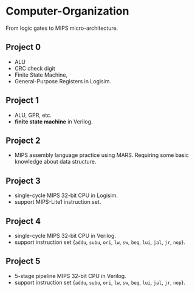 # Computer-Organization
From logic gates to MIPS micro-architecture.

## Project 0
- ALU
- CRC check digit
- Finite State Machine, 
- General-Purpose Registers in Logisim.

## Project 1
- ALU, GPR, etc.
- **finite state machine** in Verilog.

## Project 2
- MIPS assembly language practice using MARS.
Requiring some basic knowledge about data structure.

## Project 3
- single-cycle MIPS 32-bit CPU in Logisim.
- support MIPS-Lite1 instruction set.
  
## Project 4
- single-cycle MIPS 32-bit CPU in Verilog.
- support instruction set {`addu`, `subu`, `ori`, `lw`, `sw`, `beq`, `lui`, `jal`, `jr`, `nop`}.

## Project 5
- 5-stage pipeline MIPS 32-bit CPU in Verilog.
- support instruction set {`addu`, `subu`, `ori`, `lw`, `sw`, `beq`, `lui`, `jal`, `jr`, `nop`}.
